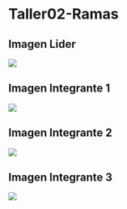# Taller02-Ramas

## Imagen Lider
<img src = "resultado1.png">

## Imagen Integrante 1
<img src="resultado2.png">

## Imagen Integrante 2
<img src = "resultado3.png">

## Imagen Integrante 3
<img src = "resultado4.png">
